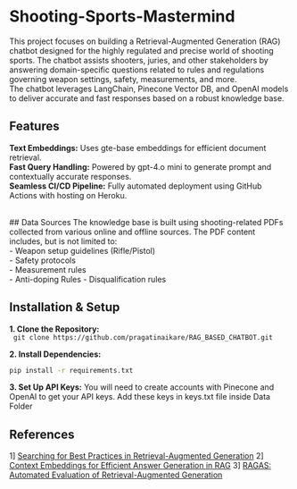 # Shooting-Sports-Mastermind

This project focuses on building a Retrieval-Augmented Generation (RAG) chatbot designed for the highly regulated and precise world of shooting sports. The chatbot assists shooters, juries, and other stakeholders by answering domain-specific questions related to rules and regulations governing weapon settings, safety, measurements, and more. 
<br>
The chatbot leverages LangChain, Pinecone Vector DB, and OpenAI models to deliver accurate and fast responses based on a robust knowledge base.

## Features

**Text Embeddings:** Uses gte-base embeddings for efficient document retrieval. <br>
**Fast Query Handling:** Powered by gpt-4.o mini to generate prompt and contextually accurate responses. <br>
**Seamless CI/CD Pipeline:** Fully automated deployment using GitHub Actions with hosting on Heroku. <br>

 <br>
## Data Sources
The knowledge base is built using shooting-related PDFs collected from various online and offline sources. The PDF content includes, but is not limited to:
 <br>
- Weapon setup guidelines (Rifle/Pistol)<br>
- Safety protocols <br>
- Measurement rules <br>
- Anti-doping Rules
- Disqualification rules <br>


## Installation & Setup
**1. Clone the Repository:** <br>
     ``` 
     git clone https://github.com/pragatinaikare/RAG_BASED_CHATBOT.git
     ```<br>

**2. Install Dependencies:**

```bash
pip install -r requirements.txt
```

**3. Set Up API Keys:** 
You will need to create accounts with Pinecone and OpenAI to get your API keys. Add these keys in keys.txt file inside Data Folder


## References
1] [Searching for Best Practices in Retrieval-Augmented Generation](https://arxiv.org/abs/2407.01219)
2] [Context Embeddings for Efficient Answer Generation in RAG](https://arxiv.org/abs/2407.09252)
3] [RAGAS: Automated Evaluation of Retrieval-Augmented Generation](https://arxiv.org/abs/2309.15217)

